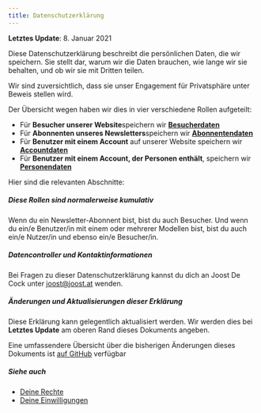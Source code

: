 ```yaml
---
title: Datenschutzerklärung
---
```


**Letztes Update**: 8. Januar 2021

Diese Datenschutzerklärung beschreibt die persönlichen Daten, die wir speichern. Sie stellt dar, warum wir die Daten brauchen, wie lange wir sie behalten, und ob wir sie mit Dritten teilen.

Wir sind zuversichtlich, dass sie unser Engagement für Privatsphäre unter Beweis stellen wird.

Der Übersicht wegen haben wir dies in vier verschiedene Rollen aufgeteilt:

 - Für **Besucher unserer Website**speichern wir **[Besucherdaten](/docs/various/privacy/visitor/)**
 - Für **Abonnenten unseres Newsletters**speichern wir **[Abonnentendaten](/docs/various/privacy/subscriber/)**
 - Für **Benutzer mit einem Account** auf unserer Website speichern wir **[Accountdaten](/docs/various/privacy/account/)**
 - Für **Benutzer mit einem Account, der Personen enthält**, speichern wir **[Personendaten](/docs/various/privacy/people/)**

Hier sind die relevanten Abschnitte:

<ReadMore list />

<Tip>

##### Diese Rollen sind normalerweise kumulativ

Wenn du ein Newsletter-Abonnent bist, bist du auch Besucher.
Und wenn du ein/e Benutzer/in mit einem oder mehrerer Modellen bist, bist du auch ein/e Nutzer/in und ebenso ein/e Besucher/in.

</Tip>

##### Datencontroller und Kontaktinformationen

Bei Fragen zu dieser Datenschutzerklärung kannst du dich an Joost De Cock unter joost@joost.at wenden.

##### Änderungen und Aktualisierungen dieser Erklärung

Diese Erklärung kann gelegentlich aktualisiert werden. Wir werden dies bei **Letztes Update** am oberen Rand dieses Dokuments angeben.

Eine umfassendere Übersicht über die bisherigen Änderungen dieses Dokuments ist [auf GitHub](https://github.com/freesewing/markdown/commits/develop/org/docs/various/privacy) verfügbar

##### Siehe auch

 - [Deine Rechte](/docs/various/right/)
 - [Deine Einwilligungen](/account/actions/consent/)

